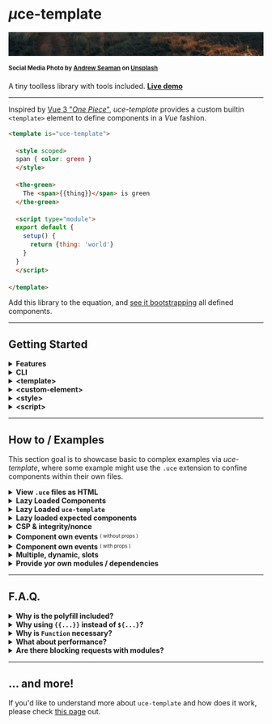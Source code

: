 # <em>µ</em>ce-template

![green field](./test/uce-template-head.jpg)

<sup>**Social Media Photo by [Andrew Seaman](https://unsplash.com/@amseaman) on [Unsplash](https://unsplash.com/)**</sup>

A tiny toolless library with tools included. **[Live demo](https://webreflection.github.io/uce-template/test/)**

- - -

Inspired by [Vue 3 "_One Piece_"](https://github.com/vuejs/vue-next/releases/tag/v3.0.0), _uce-template_ provides a custom builtin `<template>` element to define components in a _Vue_ fashion.

```html
<template is="uce-template">

  <style scoped>
  span { color: green }
  </style>

  <the-green>
    The <span>{{thing}}</span> is green
  </the-green>

  <script type="module">
  export default {
    setup() {
      return {thing: 'world'}
    }
  }
  </script>

</template>
```

Add this library to the equation, and [see it bootstrapping](https://codepen.io/WebReflection/pen/xxVMgZx?editors=1000) all defined components.

- - -

## Getting Started

<details>
  <summary><strong>Features</strong></summary>
  <div>

  * **SSR** compatibility out of the box: components definitions land *once* so no duplicated templates are needed in both layout and *JS*
  * a simple **CLI** that converts any html page or component into its minified version and, optionally, *Babel* transpilation
  * **Custom Elements** based, including builtin extends, so that *IE11*, *Safari*, or any other browser, will work right away
  * optionally **lazy** `<template lazy>` component, to resolve their definition only when live
  * optionally **shadow**ed `<custom-element shadow>` components, and optionally shadowed `<style shadow>` styles
  * a variety of pre-defined modules to import, including a virtual `@uce` module, to create reactive *UIs* and more
  * a runtime *ESM -> CommonJS* **module** system, where relative dependencies are [resolved (once) lazily](./extra-details.md#the-lazy-js-environment), but any imported [module can be pre-defined](./extra-details.md#the-module-js-environment) through the `resolve(name, module)` exported utility
  * everything pre-bundled fits into *10K* gzipped budget, or *9K* via brotli 🦄

#### Goals

  * demonstrate that tools and tooling can be optional, thanks to the current state of the *Web*
  * avoid any debate regarding duplicated code and re-hydration cost: each component can be served through static pages or dynamic *SSR*, without needing duplicated code around
  * being ahead of time providing the long discussed partial templates already, improving the previous *HTML Imports* idea, which has been dropped anyway, and simplifying scoped styles via auto prefixes or shadow dom
  * being extremely developer friendly with a script anyone can add on any page to start with, with the optional tooling offered by the module itself to optimize stand alone components, or even whole *HTML* pages

  </div>
</details>

<details>
  <summary><strong>CLI</strong></summary>
  <div>

While it's suggested to install the *CLI* globally, due some not-super-light dependency, it's still an `npx` command away:

```sh
# check all options and usage
npx uce-template --help

# works with files
npx uce-template my-component.html

# works with stdin
cat my-component.html | uce-template
```

That's it, but of course we should be sure that produced layout still works as expected 👍

  </div>
</details>

<details>
  <summary><strong>&lt;template&gt;</strong></summary>
  <div>

Any template that extends `uce-template` *must* contain at least a custom element in it, either regular, or built-in extend:

```html
<!-- register regular-element -->
<template is="uce-template">
  <regular-element>
    regular
  </regular-element>
</template>

<!-- register builtin-element as div -->
<template is="uce-template">
  <div is="builtin-element">
    builtin
  </div>
</template>
```

Any template *might* contain a single `<script>` tag, and/or one or more `<style>` definitions.


#### &lt;slot&gt;

If a component contains `{{slot.name}}` definitions, nodes from the living *HTML*, before the component gets upgraded, will be placed in there once live.

See this [live example](https://codepen.io/WebReflection/pen/OJNdZPB?editors=1000) to understand more.

  </div>
</details>

<details>
  <summary><strong>&lt;custom-element&gt;</strong></summary>
  <div>

Each "*component*" might define itself with, or without, its own static, or dynamic, content.

Such *content* will be used to render each custom element once "*mounted*" (live) and per each reactive state change.

All **dynamic parts** must be wrapped within `{{dynamic}}` curly brackets as shown here:

```html
<my-counter>
  <button onclick={{dec}}> - </button>
  <span>{{state.count}}</span>
  <button onclick={{inc}}> + </button>
</my-counter>
```

The `state`, `dec`, and `inc` references will be passed along through the script node, if any.

Whenever the component is rendered, its update callback is invoked providing the element itself as a **context**.

```html
<button is="my-button">
  I am a {{this.tagName}}
</button>
```

Regarding **ShadowDOM**, its polyfill is not included in this project but it's possible to define a component through its *shadow root* by adding a *shadow* attribute:

```html
<my-counter shadow>
  <!-- this content will be in the shadowRoot -->
  <button onclick={{dec}}> - </button>
  <span>{{state.count}}</span>
  <button onclick={{inc}}> + </button>
</my-counter>
```

The `shadow` attribute is `open` by default, but it can also be specified as `shadow=closed`.

  </div>
</details>

<details>
  <summary><strong>&lt;style&gt;</strong></summary>
  <div>

A component can have *one or more* styles in it, within a specific *scope*:

  * a generic `<style>` will apply its content globally, useful to address `my-counter + my-counter {...}` cases, as example
  * a `<style scoped>` will apply its content prefixed with the Custom Element name (i.e. `my-counter span, my-counter button {...}`)
  * a `<style shadow>` will apply its content on top of the *shadowRoot*, assuming the component is defined with a `shadow` attribute

There is nothing special to consider here, except that *global* styles might interfere with *IE11* if too obtrusive, as once again *IE11* doesn't understand the `<template>` element purpose and behavior.

  </div>
</details>

<details>
  <summary><strong>&lt;script&gt;</strong></summary>
  <div>

A definition can contain only *one script tag* in it, and such *script* will be virtually handled like a *module*.

Since *IE11* is *not* compatible with `<template>` elements, if the `type` is not specified, *IE11* will try to evaluate all scripts on the page right-away.

Accordingly, the `type` attribute can really have any value, as it's completely irrelevant for this library, but such value must not be IE11 compatible, and `module` is just one value that *IE11* would ignore.

The script *might* contain a `default export`, or even a `module.exports = ...`, where such export *might* have a `setup(element) { ... }` method that returns what the *dynamic* parts of the component expect:

```html
<script type="module">
import {reactive} from '@uce';
export default {
  setup(element) {
    const state = reactive({ count: 0 });
    const inc = () => { state.count++ };
    const dec = () => { state.count-- };
    return {state, inc, dec};
  }
};
</script>
```

The `@uce` *reactive* helper makes it possible to automatically update the view whenever one of its properties changes.

To know more about reactive changes, please [read this Medium post](https://medium.com/@WebReflection/reactive-state-for-data-dom-78332ddafd0e).

  </div>
</details>

- - -

## How to / Examples

This section goal is to showcase basic to complex examples via *uce-template*, where some example might use the `.uce` extension to confine components within their own files.

<details>
  <summary><strong>View <code>.uce</code> files as HTML</strong></summary>
  <div>

If you are using VS Code, you can *Ctrl+Shift+p*, type *settings JSON*, choose *Open Settings (JSON)*, and add the following to such file in order to highlight `.uce` files as *HTML*:

```js
{
  "other-settings": "...",

  "files.associations": {
    "*.uce": "html"
  }
}
```

  </div>
</details>

<details>
  <summary><strong>Lazy Loaded Components</strong></summary>
  <div>

If we define components as `view/my-component.uce` we might as well decide to include these lazily, or better, only when these are found in the current page.

This approach simplifies a lot bundles, dependencies, unnecessary bloat, and it can be done by including just `uce-template` and the tiny <sup><sub>(364 bytes)</sub></sup> [uce-loader](https://github.com/WebReflection/uce-loader#readme) as bootstrap, eventually defining extra dependencies used across components.

```js
import {parse, resolve} from 'uce-loader';
import loader from 'uce-loader';

// optional components dependencies
import something from 'cool';
resolve('cool', something);

// bootstrap the loader
loader({
  on(component) {
    // ignore uce-template itself
    if (component !== 'uce-template')
      fetch(`view/${component}.uce`)
        .then(body => body.text())
        .then(definition => {
          document.body.appendChild(
            parse(definition)
          );
        });
  }
});
```

The same technique could be used directly on any *HTML* page, writing some code that might be compatible with *IE11* too.

```html
<!doctype html>
<html>
  <head>
    <script defer src="//unpkg.com/uce-template"></script>
    <script defer src="//unpkg.com/uce-loader"></script>
    <script defer>
    addEventListener(
      'DOMContentLoaded',
      function () {
        uceLoader({
          Template: customElements.get('uce-template'),
          on: function (name) {
            if (name !== 'uce-template') {
              var xhr = new XMLHttpRequest;
              var Template = this.Template;
              xhr.open('get', name + '.uce', true);
              xhr.send(null);
              xhr.onload = function () {
                document.body.appendChild(
                  Template.from(xhr.responseText)
                );
              };
            }
          }
        });
      },
      {once: true}
    );
    </script>
  </head>
  <body>
    <my-component>
      <p slot="content">
        Some content to show in <code>my-component</code>
      </p>
    </my-component>
  </body>
</html>
```

  </div>
</details>

<details>
  <summary><strong>Lazy Loaded <code>uce-template</code></strong></summary>
  <div>

If the majority of our pages don't use components at all, adding 10K+ of *JS* on top of each page might be undesired.

However, we can follow the very same *Lazy Loaded Components* approach, except our loader will be in charge of bringing in also the *uce-template* library, either when an *uce-template* itself is found, or any other component.

```js
import loader from 'uce-loader';
loader({
  on(component) {
    // first component found, load uce-template
    if (!this.q) {
      this.q = [component];
      const script = document.createElement('script');
      script.src = '//unpkg.com/uce-template';
      document.body.appendChild(script).onload = () => {
        // get the uce-template class to use its .from(...)
        this.Template = customElements.get('uce-template');
        // load all queued components
        for (var q = this.q.splice(0), i = 0; i < q.length; i++)
          this.on(q[i]);
      };
    }
    // when uce-template is loaded
    else if (this.loaded) {
      // ignore loading uce-template itself
      if (component !== 'uce-template') {
        // load the component on demand
        fetch(`view/${component}.uce`)
          .then(body => body.text())
          .then(definition => {
            document.body.appendChild(
              this.Template.from(definition)
            );
          });
      }
    }
    // if uce-template is not loaded yet
    // add the component to the queue
    else
      this.q.push(component);
  }
});
```

Using this technique, our *JS* payload per page would be now reduced to less than *0.5K* once above code gets bundled and minified, while everything else will happen automatically only if there are components somewhere in the page.

  </div>
</details>


<details>
  <summary><strong>Lazy loaded expected components</strong></summary>
  <div>

As the page could contain other custom elements from third party and libraries, it might be a good idea to predefine a well known *Set* of expected components, as opposite of trying to load any possible custom elements via the `view/${...}.uce` request.

Previous lazy loading techniques would work just fine already, but instead of checking that the component name is not `uce-template`, we could use a *Set*:

```js
loader({
  known: new Set(['some-comp', 'some-other']),
  on(component) {
    if (this.known.has(component))
      fetch(`view/${component}.uce`)
        .then(body => body.text())
        .then(definition => {
          document.body.appendChild(
            parse(definition)
          );
        });
  }
});
```

The advantage of this technique is that the `known` *Set* could be dynamically generated through the list of `view/*.uce` files so that nothing would break if the found component is not part of the *uce-template* family.

  </div>
</details>


<details>
  <summary><strong>CSP &amp; integrity/nonce</strong></summary>
  <div>

`uce-template` inevitably needs to use `Function` to evaluate either [template partials](https://github.com/WebReflection/tag-params#caveats) or in-script *require(...)*.

It is recommended to increase security using either the __nonce__ `EMp80YG1Ffg5J73PYoaSQN82qvDVqUYNJZnFpEs2FMQ=` or the *integrity* attribute, trusting via [CSP](https://developer.mozilla.org/en-US/docs/Web/HTTP/Headers/Content-Security-Policy) only scripts that comes from our own domain.

```html
<meta http-equiv="Content-Security-Policy" content="script-src 'self' 'unsafe-eval'">
<script defer src="/js/uce-template.js"
        integrity="sha256-EMp80YG1Ffg5J73PYoaSQN82qvDVqUYNJZnFpEs2FMQ="
        crossorigin="anonymous">
</script>
```

Please note that these values **change on every release** so please be sure you have the latest version (this README reflects the latest).

  </div>
</details>

<details>
  <summary><strong>Component own events</strong> <sup><sub>( without props )</sub></sup></summary>
  <div>

As it is for [uce](https://github.com/WebReflection/uce#readme), if the definition contains `onEvent(){...}` methods, these will be used to define the component.

However, since states are usually decoupled from the component itself, it's a good idea to use a *WeakMap* to relate any component with its state and ... don't worry, *WeakMap* is natively supported in *IE11* too!

[Live demo](https://codepen.io/WebReflection/pen/KKzERew?editors=1000)

```html
<button is="my-btn">
  Clicked {{times}} times!
</button>
<script type="module">
  const states = new WeakMap;
  export default {
    setup(element) {
      const state = {times: 0};
      states.set(element, state);
      return state;
    },
    onClick() {
      states.get(this).times++;
      // update the current view if the
      // state is not reactive
      this.render();
    }
  };
</script>
```

Please note this example covers any *state* VS *component* use case, as using the *WeakMap* is a recommendation.

  </div>
</details>

<details>
  <summary><strong>Component own events</strong> <sup><sub>( with props )</sub></sup></summary>
  <div>

If `props` object is defined, and since *props** update the view automatically once changed, we might not need a *WeakMap* to relate the component's state.

[Live demo](https://codepen.io/WebReflection/pen/XWdGqxp?editors=1000)

```html
<button is="my-btn"></button>
<template is="uce-template">
  <button is="my-btn">
    Clicked {{element.times}} times!
  </button>
  <script type="module">
    export default {
      props: {times: 0},
      setup: element => ({element}),
      onClick() {
        this.times++;
      }
    };
  </script>
</template>
```

The advantage of using props is that it's possible to define an initial state through attributes, or via direct setting it when rendered through the `html` utility, so that having a button with `times="3"`, as example, would be rendered showing *Clicked 3 times!* right away.

```html
<button is="my-btn" times="3"></button>
```

  </div>
</details>

<details>
  <summary><strong>Multiple, dynamic, slots</strong></summary>
  <div>

The `import {slot} from '@uce'` helper simplifies retrieval of slots by name, returning an *array* of elements grouped through the same name.

This can be used either to place single slots in interpolations, as [shown in this example](https://codepen.io/WebReflection/pen/OJNdZPB?editors=1000), or to place multiple slots within the same node.

[Live demo](https://codepen.io/WebReflection/pen/NWNJVLR?editors=1000)

```html
<filter-list>
  Loading filter ...
  <ul>
    <li slot="list">some</li>
    <li slot="list">searchable</li>
    <li slot="list">text</li>
  </ul>
</filter-list>

<template is="uce-template">
  <filter-list>
    <div>
      <input placeholder=filter oninput={{filter}}>
    </div>
    <ul>
      {{list}}
    </ul>
  </filter-list>
  <script type="module">
    import {slot} from '@uce';
    export default {
      setup(element) {
        const list = slot(element).list || [];
        return {
          list,
          filter({currentTarget: {value}}) {
            for (const li of list)
              li.style.display =
                li.textContent.includes(value) ? null : 'none';
          }
        };
      }
    };
  </script>
</template>
```

**However**, in cases where the same-name slots order is not necessarily visualized sequentially, it is always possible to pass an array of nodes instead.

That is, any interpolation value can be a DOM node, some value, or an Array of nodes, same way [µhtml](https://github.com/WebReflection/uhtml#readme) works.

[Live demo](https://codepen.io/WebReflection/pen/JjXzqww?editors=1000)

```html
<howto-tabs>
  <p>Loading tabs ...</p>
  <howto-tab role="heading" slot="tab">Tab 1</howto-tab>
  <howto-panel role="region" slot="panel">Content 1</howto-panel>
  <howto-tab role="heading" slot="tab">Tab 2</howto-tab>
  <howto-panel role="region" slot="panel">Content 2</howto-panel>
</howto-tabs>

<template is="uce-template">
  <howto-tabs>
    {{tabs}}
  </howto-tabs>
  <script type="module">
    import {slot} from '@uce';
    export default {
      setup(element) {
        const {tab, panel} = slot(element);
        const tabs = tab.reduce(
          (tabs, tab, i) => tabs.concat(tab, panel[i]),
          []
        );
        return {tabs};
      }
    };
  </script>
</template>
```

  </div>
</details>

<details>
  <summary><strong>Provide yor own modules / dependencies</strong></summary>
  <div>

The *module system* provided by *uce-template* is extremely simple and fully extendible, so that each component can `import any from 'thing';` as long as `thing` has been provided/resolved via the library.

#### Resolve at build time

If we are going to define a single bundle entry point, and we know that each component would need one or more dependency, we can do the following:

```js
import {resolve} from 'uce-template';

import moduleA from '3rd-party';
const moduleB = {any: 'value'};

resolve('module-a', moduleA);
resolve('module-b', moduleB);
```

Once this build lands as single Web page entry point, all components would be able to *import* right away all base/default modules, plus all those pre-resolved.

[Live demo](https://codepen.io/WebReflection/pen/XWdGByv?editors=1001) <sup><sub>(see both HTML and JS panel + console)</sub></sup>

```html
<my-comp></my-comp>
<script type="module">
  import moduleA from 'module-a';
  import moduleB from 'module-a';
  export default {
    setup() {
      console.log(moduleA, moduleB);
    }
  }
</script>
```

#### Resolve lazily / on demand

In case the defined component *imports* something from an external file, like `import module from './js/module.js'` would do, such import would be lazily resolved, together with any other module that is not known yet, meaning that `./js/module.js` file could contain something like this:

```js
// a file used to bootstrap uce-template component
// dependencies can always use the uce-template class
const {resolve} = customElements.get('uce-template');

// resolve one to many modules
resolve('quite-big-module', {...});
```

A component script can then import this file and access its exported modules right after.

[Live demo](https://webreflection.github.io/uce-template/test/resolve.html)

```html
<script type="module">
  import './js/module.js';
  import quiteBigModule from 'quite-big-module';
  export default {
    setup() {
      console.log(quiteBigModule);
    }
  }
</script>
```

Together with *lazy loaded component*, this approach makes it possible to ship components that are fully based on an external `vue/comp.uce` file definition, where any of these components can also share one or more `.js` files able to *resolve* any module needed here or there (shared dependencies in one file, as opposite of dependencies per each shipped components).

  </div>
</details>

- - -

## F.A.Q.

<details>
  <summary><strong>Why is the polyfill included?</strong></summary>
  <div>

As standalone file, my [Custom Elements](https://github.com/ungap/custom-elements#readme) size is around *2.1K*, but since it's share almost every library *uce* uses too, bundling it together looked like the best way to go, resulting in just *1K* extra for a module that fits in roughly *10K* budget.

On the other hand, because the polyfill is not obtrusive and based on runtime features detections, this means that nobody should care about bringing any other polyfill ever, but also *Chrome*, *Firefox*, and *Edge*, will be untouched, so that every custom element will run natively, either builtin extend or regular.

In the *Safari* case, or *WebKit* based, only custom elements builtin are provided, while in *IE11* and the old *MS Edge*, both builtin extends and regular elements are patched.

That's it: don't worry about any polyfill, because everything is already included in here!

  </div>
</details>

<details>
  <summary><strong>Why using <code>{{...}}</code> instead of <code>${...}</code>?</strong></summary>
  <div>

As much as I would've loved to have `${...}` interpolation boundaries, *IE11* would break if an element in the DOM contains `${...}` as attribute.

Because `{{...}}` is a well established alternative, I've decided to avoid monkey-patching possible *IE11* issues and simply stick with a de-facto standard alternative.

It is also worth considering that *Vue* uses `{{...}}` too, and so do many other template based engines.

  </div>
</details>

<details>
  <summary><strong>Why is <code>Function</code> necessary?</strong></summary>
  <div>

As explained in the "*CSP & integrity/nonce*" part of the [how to/examples](#how-to--examples), it is necessary to use `Function` for at least two reasons:

  * it's the only way to opt out from `"use strict";` directive and pass through a `with(object)` statement, needed to understand interpolations without creating a whole JS engine from the scratch
  * it's the only way to provide at runtime a CJS like `require` functionality within `<script type="module">` content

But even if there was no `Function` in the equation, parsing and executing a `<script>` tag to define custom elements would've been the exact same equivalent of using `Function`, because *CSP* would've needed special rules anyway, since the operation is basically an *eval* call in the global context.

As summary, instead of tricking the browser with practices that are as safe, or as unsafe, as a `Function` call, I've simply used `Function` instead, keeping the code size reasonable.

  </div>
</details>

<details>
  <summary><strong>What about performance?</strong></summary>
  <div>

This project is *as-performant-as* native Custom Elements could be, except for the definition cost, which is a *one-off* operation per each unique custom element *Class*, hence irrelevant in the long run, and there's an insignificant overhead within the initial template parsing logic, but its repeated execution is as fast as *uhtml* can be, and if you [check the latest status](https://rawgit.com/krausest/js-framework-benchmark/master/webdriver-ts-results/table.html) you'll find it's one of the fastest of its kind.

Soon to be published: a classic DBMonster demo/showcase, 'cause usually if that works fast enough, everything else would too 😉

  </div>
</details>

<details>
  <summary><strong>Are there blocking requests with modules?</strong></summary>
  <div>

Nothing in this library is blocking, and modules are resolved *once* only, even relative path imports.

The logic is pretty simple: if the module name has not been resolved and it's a relative import, an asynchronous request will be made and evaluated later, while if the module is not resolved, and it's a qualified name, it will be resolved only once some code provides it.

All this, plus the *import* to *require* resolution, is handled by the [uce-require](https://github.com/WebReflection/uce-require) helper, purposely not coupled with this module itself, as it could hopefully inspire, and be used by, other projects too.

  </div>
</details>

- - -


## ... and more!

If you'd like to understand more about `uce-template` and how does it work, please check [this page](./extra-details.md) out.
